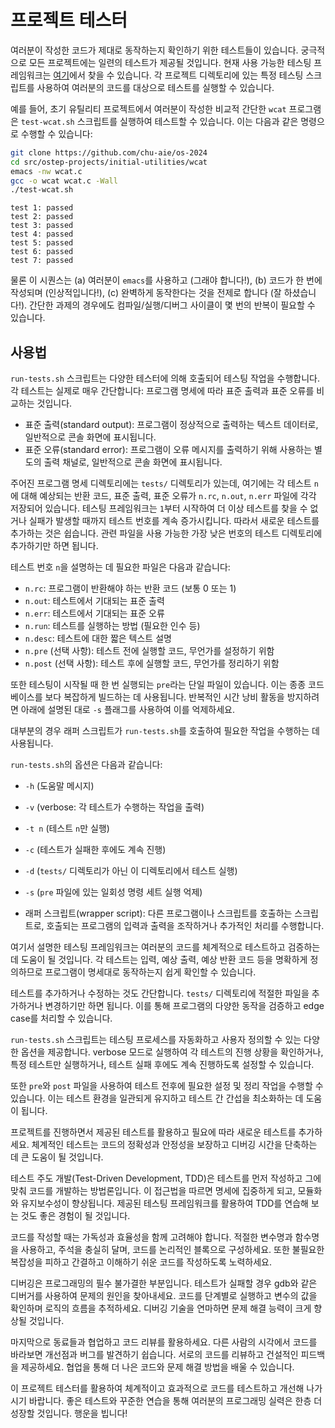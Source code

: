 # 프로젝트 테스터

여러분이 작성한 코드가 제대로 동작하는지 확인하기 위한 테스트들이 있습니다. 궁극적으로 모든 프로젝트에는 일련의 테스트가 제공될 것입니다. 현재 사용 가능한 테스팅 프레임워크는 [여기](https://github.com/chu-aie/os-2024/tree/main/src/ostep-projects/tester)에서 찾을 수 있습니다. 각 프로젝트 디렉토리에 있는 특정 테스팅 스크립트를 사용하여 여러분의 코드를 대상으로 테스트를 실행할 수 있습니다.

예를 들어, 초기 유틸리티 프로젝트에서 여러분이 작성한 비교적 간단한 `wcat` 프로그램은 `test-wcat.sh` 스크립트를 실행하여 테스트할 수 있습니다. 이는 다음과 같은 명령으로 수행할 수 있습니다:

```bash
git clone https://github.com/chu-aie/os-2024
cd src/ostep-projects/initial-utilities/wcat
emacs -nw wcat.c
gcc -o wcat wcat.c -Wall
./test-wcat.sh
```

```
test 1: passed
test 2: passed
test 3: passed
test 4: passed
test 5: passed
test 6: passed
test 7: passed
```

물론 이 시퀀스는 (a) 여러분이 `emacs`를 사용하고 (그래야 합니다!), (b) 코드가 한 번에 작성되며 (인상적입니다!), (c) 완벽하게 동작한다는 것을 전제로 합니다 (잘 하셨습니다!). 간단한 과제의 경우에도 컴파일/실행/디버그 사이클이 몇 번의 반복이 필요할 수 있습니다.

## 사용법

`run-tests.sh` 스크립트는 다양한 테스터에 의해 호출되어 테스팅 작업을 수행합니다. 각 테스트는 실제로 매우 간단합니다: 프로그램 명세에 따라 표준 출력과 표준 오류를 비교하는 것입니다.

- 표준 출력(standard output): 프로그램이 정상적으로 출력하는 텍스트 데이터로, 일반적으로 콘솔 화면에 표시됩니다.
- 표준 오류(standard error): 프로그램이 오류 메시지를 출력하기 위해 사용하는 별도의 출력 채널로, 일반적으로 콘솔 화면에 표시됩니다.

주어진 프로그램 명세 디렉토리에는 `tests/` 디렉토리가 있는데, 여기에는 각 테스트 `n`에 대해 예상되는 반환 코드, 표준 출력, 표준 오류가 `n.rc`, `n.out`, `n.err` 파일에 각각 저장되어 있습니다. 테스팅 프레임워크는 `1`부터 시작하여 더 이상 테스트를 찾을 수 없거나 실패가 발생할 때까지 테스트 번호를 계속 증가시킵니다. 따라서 새로운 테스트를 추가하는 것은 쉽습니다. 관련 파일을 사용 가능한 가장 낮은 번호의 테스트 디렉토리에 추가하기만 하면 됩니다.

테스트 번호 `n`을 설명하는 데 필요한 파일은 다음과 같습니다:

- `n.rc`: 프로그램이 반환해야 하는 반환 코드 (보통 0 또는 1)
- `n.out`: 테스트에서 기대되는 표준 출력
- `n.err`: 테스트에서 기대되는 표준 오류
- `n.run`: 테스트를 실행하는 방법 (필요한 인수 등)
- `n.desc`: 테스트에 대한 짧은 텍스트 설명
- `n.pre` (선택 사항): 테스트 전에 실행할 코드, 무언가를 설정하기 위함
- `n.post` (선택 사항): 테스트 후에 실행할 코드, 무언가를 정리하기 위함

또한 테스팅이 시작될 때 한 번 실행되는 `pre`라는 단일 파일이 있습니다. 이는 종종 코드 베이스를 보다 복잡하게 빌드하는 데 사용됩니다. 반복적인 시간 낭비 활동을 방지하려면 아래에 설명된 대로 `-s` 플래그를 사용하여 이를 억제하세요.

대부분의 경우 래퍼 스크립트가 `run-tests.sh`를 호출하여 필요한 작업을 수행하는 데 사용됩니다.

`run-tests.sh`의 옵션은 다음과 같습니다:

- `-h` (도움말 메시지)
- `-v` (verbose: 각 테스트가 수행하는 작업을 출력)
- `-t n` (테스트 `n`만 실행)
- `-c` (테스트가 실패한 후에도 계속 진행)
- `-d` (`tests/` 디렉토리가 아닌 이 디렉토리에서 테스트 실행)
- `-s` (`pre` 파일에 있는 일회성 명령 세트 실행 억제)

- 래퍼 스크립트(wrapper script): 다른 프로그램이나 스크립트를 호출하는 스크립트로, 호출되는 프로그램의 입력과 출력을 조작하거나 추가적인 처리를 수행합니다.

여기서 설명한 테스팅 프레임워크는 여러분의 코드를 체계적으로 테스트하고 검증하는 데 도움이 될 것입니다. 각 테스트는 입력, 예상 출력, 예상 반환 코드 등을 명확하게 정의하므로 프로그램이 명세대로 동작하는지 쉽게 확인할 수 있습니다.

테스트를 추가하거나 수정하는 것도 간단합니다. `tests/` 디렉토리에 적절한 파일을 추가하거나 변경하기만 하면 됩니다. 이를 통해 프로그램의 다양한 동작을 검증하고 edge case를 처리할 수 있습니다.

`run-tests.sh` 스크립트는 테스팅 프로세스를 자동화하고 사용자 정의할 수 있는 다양한 옵션을 제공합니다. verbose 모드로 실행하여 각 테스트의 진행 상황을 확인하거나, 특정 테스트만 실행하거나, 테스트 실패 후에도 계속 진행하도록 설정할 수 있습니다.

또한 `pre`와 `post` 파일을 사용하여 테스트 전후에 필요한 설정 및 정리 작업을 수행할 수 있습니다. 이는 테스트 환경을 일관되게 유지하고 테스트 간 간섭을 최소화하는 데 도움이 됩니다.

프로젝트를 진행하면서 제공된 테스트를 활용하고 필요에 따라 새로운 테스트를 추가하세요. 체계적인 테스트는 코드의 정확성과 안정성을 보장하고 디버깅 시간을 단축하는 데 큰 도움이 될 것입니다.

테스트 주도 개발(Test-Driven Development, TDD)은 테스트를 먼저 작성하고 그에 맞춰 코드를 개발하는 방법론입니다. 이 접근법을 따르면 명세에 집중하게 되고, 모듈화와 유지보수성이 향상됩니다. 제공된 테스팅 프레임워크를 활용하여 TDD를 연습해 보는 것도 좋은 경험이 될 것입니다.

코드를 작성할 때는 가독성과 효율성을 함께 고려해야 합니다. 적절한 변수명과 함수명을 사용하고, 주석을 충실히 달며, 코드를 논리적인 블록으로 구성하세요. 또한 불필요한 복잡성을 피하고 간결하고 이해하기 쉬운 코드를 작성하도록 노력하세요.

디버깅은 프로그래밍의 필수 불가결한 부분입니다. 테스트가 실패할 경우 gdb와 같은 디버거를 사용하여 문제의 원인을 찾아내세요. 코드를 단계별로 실행하고 변수의 값을 확인하며 로직의 흐름을 추적하세요. 디버깅 기술을 연마하면 문제 해결 능력이 크게 향상될 것입니다.

마지막으로 동료들과 협업하고 코드 리뷰를 활용하세요. 다른 사람의 시각에서 코드를 바라보면 개선점과 버그를 발견하기 쉽습니다. 서로의 코드를 리뷰하고 건설적인 피드백을 제공하세요. 협업을 통해 더 나은 코드와 문제 해결 방법을 배울 수 있습니다.

이 프로젝트 테스터를 활용하여 체계적이고 효과적으로 코드를 테스트하고 개선해 나가시기 바랍니다. 좋은 테스트와 꾸준한 연습을 통해 여러분의 프로그래밍 실력은 한층 더 성장할 것입니다. 행운을 빕니다!
